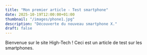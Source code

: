 ```yaml
---
title: "Mon premier article - Test smartphone"
date: 2025-10-19T12:00:00+01:00
thumbnail: "/images/phone1.jpg"
description: "Découverte du nouveau smartphone X."
draft: false
---
```

Bienvenue sur le site High-Tech ! Ceci est un article de test sur les smartphones.
